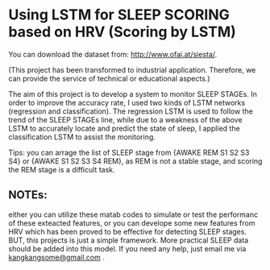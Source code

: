 # Using LSTM for SLEEP SCORING based on HRV (Scoring by LSTM)
 You can download the dataset from: http://www.ofai.at/siesta/.

(This project has been transformed to industrial application. Therefore, we can provide the service of technical or educational aspects.)

The aim of this project is to develop a system to monitor SLEEP STAGEs. In order to improve the accuracy rate, I used two kinds of LSTM networks (regression and classification). The regression LSTM is used to follow the trend of the SLEEP STAGEs line, while due to a weakness of the above LSTM to accurately locate and predict the state of sleep, I applied the classification LSTM to assist the monitoring.

Tips: you can arrage the list of SLEEP stage from {AWAKE REM S1 S2 S3 S4} or {AWAKE S1 S2 S3 S4 REM}, as REM is not a stable stage, and scoring the REM stage is a difficult task. 


## NOTEs:
either you can utilize these matab codes to simulate or test the performanc of these exteacted features, or you can develope some new features from HRV which has been proved to be effective for detecting SLEEP stages. BUT, this projects is just a simple framework. More practical SLEEP data should be added into this model. If you need any help, just email me via kangkangsome@gmail.com . 
